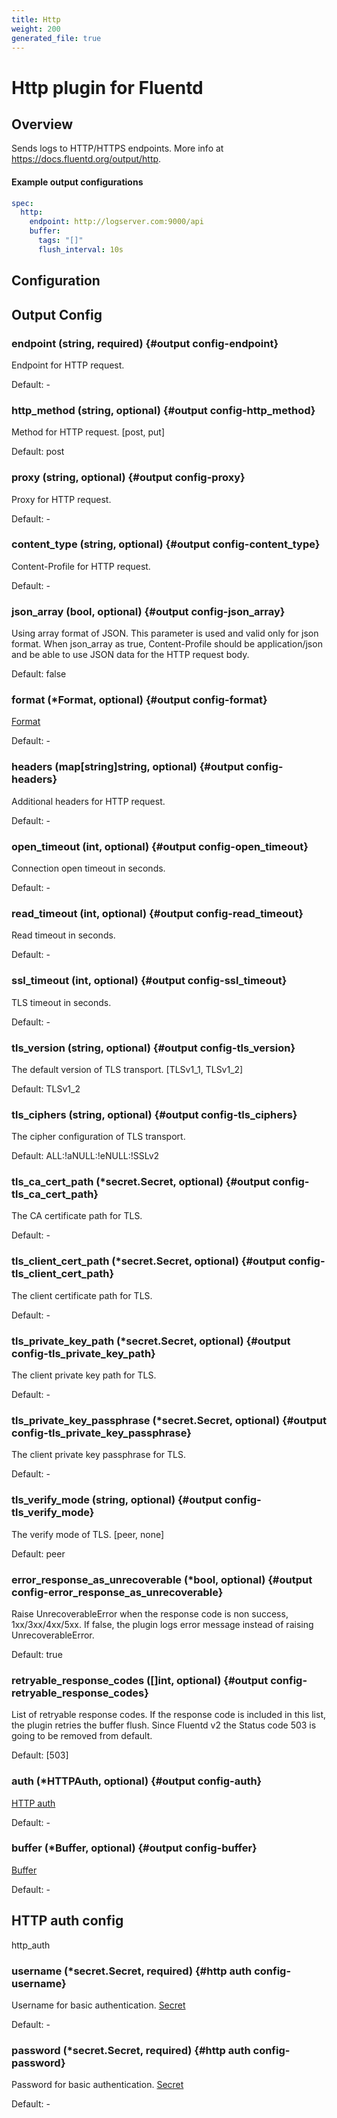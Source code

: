 ```yaml
---
title: Http
weight: 200
generated_file: true
---
```


# Http plugin for Fluentd
## Overview
 Sends logs to HTTP/HTTPS endpoints.
 More info at https://docs.fluentd.org/output/http.

 #### Example output configurations
 ```yaml
 spec:
   http:
     endpoint: http://logserver.com:9000/api
     buffer:
       tags: "[]"
       flush_interval: 10s
 ```

## Configuration
## Output Config

### endpoint (string, required) {#output config-endpoint}

Endpoint for HTTP request. 

Default: -

### http_method (string, optional) {#output config-http_method}

Method for HTTP request. [post, put]  

Default:  post

### proxy (string, optional) {#output config-proxy}

Proxy for HTTP request. 

Default: -

### content_type (string, optional) {#output config-content_type}

Content-Profile for HTTP request. 

Default: -

### json_array (bool, optional) {#output config-json_array}

Using array format of JSON. This parameter is used and valid only for json format. When json_array as true, Content-Profile should be application/json and be able to use JSON data for the HTTP request body.   

Default:  false

### format (*Format, optional) {#output config-format}

[Format](../format/) 

Default: -

### headers (map[string]string, optional) {#output config-headers}

Additional headers for HTTP request. 

Default: -

### open_timeout (int, optional) {#output config-open_timeout}

Connection open timeout in seconds. 

Default: -

### read_timeout (int, optional) {#output config-read_timeout}

Read timeout in seconds. 

Default: -

### ssl_timeout (int, optional) {#output config-ssl_timeout}

TLS timeout in seconds. 

Default: -

### tls_version (string, optional) {#output config-tls_version}

The default version of TLS transport. [TLSv1_1, TLSv1_2]  

Default:  TLSv1_2

### tls_ciphers (string, optional) {#output config-tls_ciphers}

The cipher configuration of TLS transport.  

Default:  ALL:!aNULL:!eNULL:!SSLv2

### tls_ca_cert_path (*secret.Secret, optional) {#output config-tls_ca_cert_path}

The CA certificate path for TLS. 

Default: -

### tls_client_cert_path (*secret.Secret, optional) {#output config-tls_client_cert_path}

The client certificate path for TLS. 

Default: -

### tls_private_key_path (*secret.Secret, optional) {#output config-tls_private_key_path}

The client private key path for TLS. 

Default: -

### tls_private_key_passphrase (*secret.Secret, optional) {#output config-tls_private_key_passphrase}

The client private key passphrase for TLS. 

Default: -

### tls_verify_mode (string, optional) {#output config-tls_verify_mode}

The verify mode of TLS. [peer, none]  

Default:  peer

### error_response_as_unrecoverable (*bool, optional) {#output config-error_response_as_unrecoverable}

Raise UnrecoverableError when the response code is non success, 1xx/3xx/4xx/5xx. If false, the plugin logs error message instead of raising UnrecoverableError.  

Default:  true

### retryable_response_codes ([]int, optional) {#output config-retryable_response_codes}

List of retryable response codes. If the response code is included in this list, the plugin retries the buffer flush. Since Fluentd v2 the Status code 503 is going to be removed from default.  

Default:  [503]

### auth (*HTTPAuth, optional) {#output config-auth}

[HTTP auth](#http-auth-config) 

Default: -

### buffer (*Buffer, optional) {#output config-buffer}

[Buffer](../buffer/) 

Default: -


## HTTP auth config

http_auth

### username (*secret.Secret, required) {#http auth config-username}

Username for basic authentication. [Secret](../secret/) 

Default: -

### password (*secret.Secret, required) {#http auth config-password}

Password for basic authentication. [Secret](../secret/) 

Default: -



